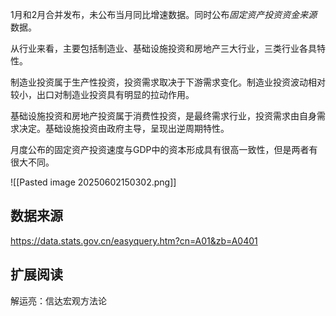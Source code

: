 1月和2月合并发布，未公布当月同比增速数据。同时公布*固定资产投资资金来源*数据。

从行业来看，主要包括制造业、基础设施投资和房地产三大行业，三类行业各具特性。

制造业投资属于生产性投资，投资需求取决于下游需求变化。制造业投资波动相对较小，出口对制造业投资具有明显的拉动作用。

基础设施投资和房地产投资属于消费性投资，是最终需求行业，投资需求由自身需求决定。基础设施投资由政府主导，呈现出逆周期特性。

月度公布的固定资产投资速度与GDP中的资本形成具有很高一致性，但是两者有很大不同。

![[Pasted image 20250602150302.png]]

## 数据来源
https://data.stats.gov.cn/easyquery.htm?cn=A01&zb=A0401

## 扩展阅读
解运亮：信达宏观方法论